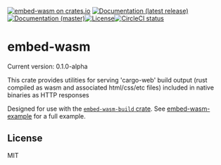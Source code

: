 [![embed-wasm on crates.io](https://img.shields.io/crates/v/embed-wasm)](https://crates.io/crates/embed-wasm) [![Documentation (latest release)](https://docs.rs/embed-wasm/badge.svg)](https://docs.rs/embed-wasm/) [![Documentation (master)](https://img.shields.io/badge/docs-master-brightgreen)](https://inanna-malick.github.io/embed-wasm/embed-wasm/)[![License](https://img.shields.io/badge/license-MIT-green.svg)](../LICENSE)[![CircleCI status](https://circleci.com/gh/inanna-malick/embed-wasm.svg?style=svg)](https://app.circleci.com/pipelines/github/inanna-malick/embed-wasm)

# embed-wasm

Current version: 0.1.0-alpha

This crate provides utilities for serving 'cargo-web' build output
(rust compiled as wasm and associated html/css/etc files) included in
native binaries as HTTP responses

Designed for use with the [`embed-wasm-build` crate](https://crates.io/crates/embed-wasm-build).
See [embed-wasm-example](https://github.com/inanna-malick/embed-wasm-example) for a full example.

## License

MIT

<!--
README.md is generated from README.tpl by cargo readme. To regenerate:
cargo install cargo-readme
cargo readme > README.md
-->
